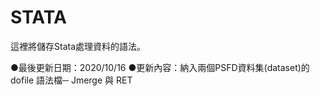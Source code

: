 # STATA

這裡將儲存Stata處理資料的語法。

●最後更新日期：2020/10/16
●更新內容：納入兩個PSFD資料集(dataset)的 dofile 語法檔─ Jmerge 與 RET
